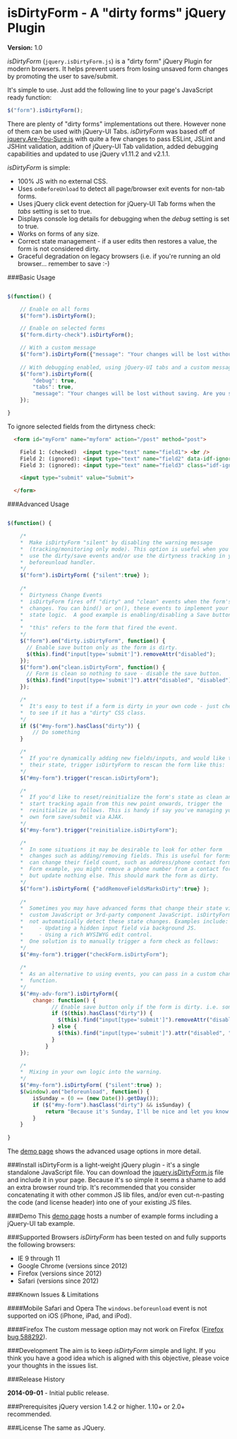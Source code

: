 isDirtyForm - A "dirty forms" jQuery Plugin
======
**Version:** 1.0

*isDirtyForm* (```jquery.isDirtyForm.js```) is a "dirty 
form" jQuery Plugin for modern browsers.  It helps prevent users from losing 
unsaved form changes by promoting the user to save/submit.

It's simple to use.  Just add the following line to your page's JavaScript ready 
function:

```JavaScript
$("form").isDirtyForm();
```

There are plenty of "dirty forms" implementations out there. However none of them
can be used with jQuery-UI Tabs. *isDirtyForm* was based off of  [jquery.Are-You-Sure.js](https://github.com/codedance/jquery.AreYouSure)
 with quite a few changes to pass ESLint, JSLint and JSHint validation, addition of jQuery-UI Tab validation, added debugging capabilities and updated to use jQuery v1.11.2 and v2.1.1.

*isDirtyForm* is simple:

 * 100% JS with no external CSS.
 * Uses `onBeforeUnload` to detect all page/browser exit events for non-tab forms.
 * Uses jQuery click event detection for jQuery-UI Tab forms when the *tabs* setting is set to true.
 * Displays console log details for debugging when the *debug* setting is set to true.
 * Works on forms of any size.
 * Correct state management - if a user edits then restores a value, the form 
   is not considered dirty.
 * Graceful degradation on legacy browsers (i.e. if you're running an old 
   browser... remember to save :-)

###Basic Usage

```JavaScript

$(function() {

    // Enable on all forms
    $("form").isDirtyForm();

    // Enable on selected forms
    $("form.dirty-check").isDirtyForm();

    // With a custom message
    $("form").isDirtyForm({"message": "Your changes will be lost without saving. Are you sure you want to leave?"});
	
	// With debugging enabled, using jQuery-UI tabs and a custom message
    $("form").isDirtyForm({
		"debug": true,
		"tabs": true,
		"message": "Your changes will be lost without saving. Are you sure you want to leave?"
	});

}
```
To ignore selected fields from the dirtyness check: 

```html
  <form id="myForm" name="myform" action="/post" method="post">

    Field 1: (checked)  <input type="text" name="field1"> <br />
    Field 2: (ignored): <input type="text" name="field2" data-idf-ignore="true"> <br />
    Field 3: (ignored): <input type="text" name="field3" class="idf-ignore"> <br />

    <input type="submit" value="Submit">

  </form>
```

###Advanced Usage

```JavaScript

$(function() {

    /*
    *  Make isDirtyForm "silent" by disabling the warning message 
    *  (tracking/monitoring only mode). This option is useful when you wish to 
    *  use the dirty/save events and/or use the dirtyness tracking in your own 
    *  beforeunload handler.
    */
    $("form").isDirtyForm( {"silent":true} );
	
    /*
    *  Dirtyness Change Events
    *  isDirtyForm fires off "dirty" and "clean" events when the form's state
    *  changes. You can bind() or on(), these events to implement your own form
    *  state logic.  A good example is enabling/disabling a Save button.
    *
    *  "this" refers to the form that fired the event.
    */
    $("form").on("dirty.isDirtyForm", function() {
      // Enable save button only as the form is dirty.
      $(this).find("input[type='submit']").removeAttr("disabled");
    });
    $("form").on("clean.isDirtyForm", function() {
      // Form is clean so nothing to save - disable the save button.
      $(this).find("input[type='submit']").attr("disabled", "disabled");
    });

    /*
    *  It's easy to test if a form is dirty in your own code - just check
    *  to see if it has a "dirty" CSS class.
    */
    if ($("#my-form").hasClass("dirty")) {
        // Do something
    }

    /*
    *  If you're dynamically adding new fields/inputs, and would like to track 
    *  their state, trigger isDirtyForm to rescan the form like this:
    */
    $("#my-form").trigger("rescan.isDirtyForm");

    /*
    *  If you'd like to reset/reinitialize the form's state as clean and 
    *  start tracking again from this new point onwards, trigger the
    *  reinitialize as follows. This is handy if say you've managing your
    *  own form save/submit via AJAX.
    */
    $("#my-form").trigger("reinitialize.isDirtyForm");

    /*
    *  In some situations it may be desirable to look for other form
    *  changes such as adding/removing fields. This is useful for forms that
    *  can change their field count, such as address/phone contact forms.
    *  Form example, you might remove a phone number from a contact form
    *  but update nothing else. This should mark the form as dirty.
    */
    $("form").isDirtyForm( {"addRemoveFieldsMarksDirty":true} );
    
    /*
    *  Sometimes you may have advanced forms that change their state via
    *  custom JavaScript or 3rd-party component JavaScript. isDirtyForm may 
    *  not automatically detect these state changes. Examples include:
    *     - Updating a hidden input field via background JS.
    *     - Using a rich WYSIWYG edit control.
    *  One solution is to manually trigger a form check as follows:
    */
    $("#my-form").trigger("checkForm.isDirtyForm");
	
    /*
    *  As an alternative to using events, you can pass in a custom change 
    *  function.
    */
    $("#my-adv-form").isDirtyForm({
        change: function() {
              // Enable save button only if the form is dirty. i.e. something to save.
              if ($(this).hasClass("dirty")) {
                $(this).find("input[type='submit']").removeAttr("disabled");
              } else {
                $(this).find("input[type='submit']").attr("disabled", "disabled");
              }
            }
    });

    /*
    *  Mixing in your own logic into the warning.
    */
    $("#my-form").isDirtyForm( {"silent":true} );
    $(window).on("beforeunload", function() {
        isSunday = (0 == (new Date()).getDay());
        if ($("#my-form").hasClass("dirty") && isSunday) {
            return "Because it's Sunday, I'll be nice and let you know you forgot to save!";
        }
    }
    
}
```
The [demo page](http://127.0.0.1:8500/jquery-isDirtyForm/demo/)
shows the advanced usage options in more detail.


###Install
isDirtyForm is a light-weight jQuery plugin - it's a single standalone 
JavaScript file. You can download the 
[jquery.isDirtyForm.js](http://127.0.0.1:8500/jquery-isDirtyForm/demo/assets/scripts/jquery.isDirtyForm.js)
file and include it in your page. Because it's so simple it seems a shame 
to add an extra browser round trip. It's recommended that you consider
concatenating it with other common JS lib files, and/or even cut-n-pasting 
the code (and license header) into one of your existing JS files.


###Demo
This [demo page](http://127.0.0.1:8500/jquery-isDirtyForm/demo/)
hosts a number of example forms including a jQuery-UI tab example.

###Supported Browsers
*isDirtyForm* has been tested on and fully supports the following browsers:

* IE 9 through 11
* Google Chrome (versions since 2012)
* Firefox (versions since 2012)
* Safari (versions since 2012)


###Known Issues & Limitations

####Mobile Safari and Opera
The ```windows.beforeunload``` event is not supported on iOS (iPhone, iPad, and iPod).

####Firefox
The custom message option may not work on Firefox ([Firefox bug 588292](https://bugzilla.mozilla.org/show_bug.cgi?id=588292)).

###Development
The aim is to keep *isDirtyForm* simple and light. If you think you have 
a good idea which is aligned with this objective, please voice your thoughts 
in the issues list.


###Release History

**2014-09-01** - Initial public release.


###Prerequisites
jQuery version 1.4.2 or higher. 1.10+ or 2.0+ recommended.


###License
The same as JQuery.
